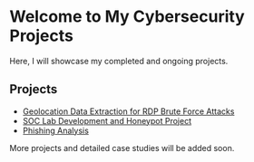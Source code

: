 # Welcome to My Cybersecurity Projects

Here, I will showcase my completed and ongoing projects.

## Projects
- [Geolocation Data Extraction for RDP Brute Force Attacks](geolocation2.md)
- [SOC Lab Development and Honeypot Project](soc-lab.md)
- [Phishing Analysis](phishing.md)

More projects and detailed case studies will be added soon.
